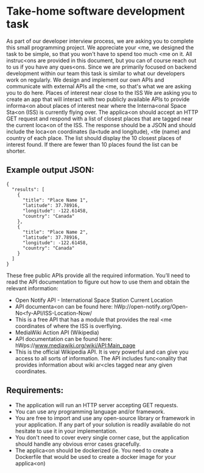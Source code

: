# Take-home software development task

As part of our developer interview process, we are asking you to complete this small programming project. We
appreciate your <me, we designed the task to be simple, so that you won't have to spend too much <me on it. All
instruc<ons are provided in this document, but you can of course reach out to us if you have any ques<ons.
Since we are primarily focused on backend development within our team this task is similar to what our developers work
on regularly. We design and implement our own APIs and communicate with external APIs all the <me, so that's what we
are asking you to do here.
Places of interest near close to the ISS
We are asking you to create an app that will interact with two publicly available APIs to provide informa<on about places
of interest near where the Interna<onal Space Sta<on (ISS) is currently flying over.
The applica<on should accept an HTTP GET request and respond with a list of closest places that are tagged near the
current loca<on of the ISS. The response should be a JSON and should include the loca<on coordinates (la<tude and
longitude), <tle (name) and country of each place. The list should display the 10 closest places of interest found. If there
are fewer than 10 places found the list can be shorter.

## Example output JSON:

```
{
  "results": [
    {
      "title": "Place Name 1",
      "latitude": 37.78916,
      "longitude": -122.61458,
      "country": "Canada"
    },
    {
      "title": "Place Name 2",
      "latitude": 37.78916,
      "longitude": -122.61458,
      "country": "Canada"
    }
  ]
}
```

These free public APIs provide all the required information. 
You’ll need to read the API documentation to figure out how to use them and obtain the relevant information:
* Open Notify API - International Space Station Current Location
* API documenta<on can be found here: hWp://open-notify.org/Open-No<fy-API/ISS-Location-Now/
* This is a free API that has a module that provides the real <me coordinates of where the ISS is overflying.
* MediaWiki Action API (Wikipedia)
* API documentation can be found here: hWps://www.mediawiki.org/wiki/API:Main_page
* This is the official Wikipedia API. It is very powerful and can give you access to all sorts of information.
The API includes func<onality that provides information about wiki ar<cles tagged near any given
coordinates.

## Requirements:

* The application will run an HTTP server accepting GET requests.
* You can use any programming language and/or framework.
* You are free to import and use any open-source library or framework in your application. If any part of your
solution is readily available do not hesitate to use it in your implementation.
* You don't need to cover every single corner case, but the application should handle any obvious error cases
gracefully.
* The applica<on should be dockerized (ie. You need to create a Dockerfile that would be used to create a docker
image for your applica<on)
